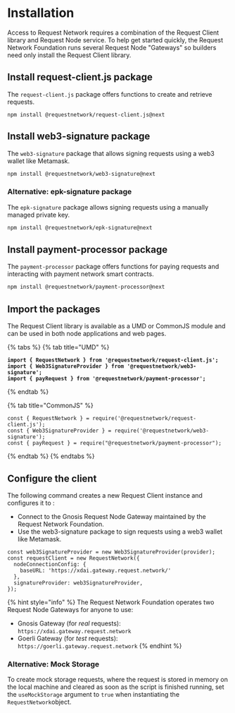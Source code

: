 # Installation

Access to Request Network requires a combination of the Request Client library and Request Node service. To help get started quickly, the Request Network Foundation runs several Request Node "Gateways" so builders need only install the Request Client library.&#x20;

## Install request-client.js package

The `request-client.js` package offers functions to create and retrieve requests.

```shell
npm install @requestnetwork/request-client.js@next
```

## Install web3-signature package

The `web3-signature` package that allows signing requests using a web3 wallet like Metamask.

```bash
npm install @requestnetwork/web3-signature@next
```

### Alternative: epk-signature package

The `epk-signature` package allows signing requests using a manually managed private key.

```bash
npm install @requestnetwork/epk-signature@next
```

## Install payment-processor package

The `payment-processor` package offers functions for paying requests and interacting with payment network smart contracts.

```bash
npm install @requestnetwork/payment-processor@next
```

## Import the packages

The Request Client library is available as a UMD or CommonJS module and can be used in both node applications and web pages.

{% tabs %}
{% tab title="UMD" %}
<pre class="language-tsx"><code class="lang-tsx"><strong>import { RequestNetwork } from '@requestnetwork/request-client.js';
</strong><strong>import { Web3SignatureProvider } from '@requestnetwork/web3-signature';
</strong><strong>import { payRequest } from '@requestnetwork/payment-processor';
</strong></code></pre>
{% endtab %}

{% tab title="CommonJS" %}
```tsx
const { RequestNetwork } = require('@requestnetwork/request-client.js');
const { Web3SignatureProvider } = require('@requestnetwork/web3-signature');
const { payRequest } = require("@requestnetwork/payment-processor");
```
{% endtab %}
{% endtabs %}

## Configure the client

The following command creates a new Request Client instance and configures it to :

* Connect to the Gnosis Request Node Gateway maintained by the Request Network Foundation.
* Use the web3-signature package to sign requests using a web3 wallet like Metamask.

```tsx
const web3SignatureProvider = new Web3SignatureProvider(provider);
const requestClient = new RequestNetwork({
  nodeConnectionConfig: { 
    baseURL: 'https://xdai.gateway.request.network/' 
  },
  signatureProvider: web3SignatureProvider,
});
```

{% hint style="info" %}
The Request Network Foundation operates two Request Node Gateways for anyone to use:

* Gnosis Gateway (for _real_ requests): `https://xdai.gateway.request.network`
* Goerli Gateway (for _test_ requests): `https://goerli.gateway.request.network`
{% endhint %}

### Alternative: Mock Storage

To create mock storage requests, where the request is stored in memory on the local machine and cleared as soon as the script is finished running, set the `useMockStorage` argument to `true` when instantiating the `RequestNetwork`object.
